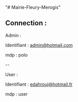 "# Mairie-Fleury-Merogis" 

Connection : 
--

Admin : 

Identifiant : admin@hotmail.com

mdp : polo

--

User :

Identifiant : edahrouj@hotmail.fr

mdp : user



